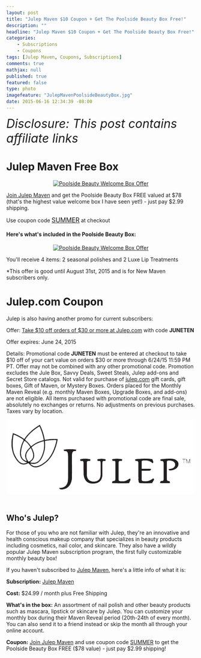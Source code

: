 ```yaml
---
layout: post
title: "Julep Maven $10 Coupon + Get The Poolside Beauty Box Free!"
description: ""
headline: "Julep Maven $10 Coupon + Get The Poolside Beauty Box Free!"
categories: 
    - Subscriptions
    - Coupons
tags: [Julep Maven, Coupons, Subscriptions]
comments: true
mathjax: null
published: true
featured: false
type: photo
imagefeature: "JulepMavenPoolsideBeautyBox.jpg"
date: 2015-06-16 12:34:39 -08:00
---
```


<i><font size="6">Disclosure: This post contains affiliate links</font></i>

# Julep Maven Free Box

<center><a target="_blank" href="http://shareasale.com/r.cfm?b=742866&amp;u=1115177&amp;m=49325&amp;urllink=&amp;afftrack="><img src="http://static.shareasale.com/image/49325/poolside_new.jpg" border="0" alt="Poolside Beauty Welcome Box Offer" /></a></center>

<p><a href="http://www.shareasale.com/u.cfm?d=274296&m=49325&u=1115177">Join Julep Maven</a> and get the Poolside Beauty Box FREE valued at $78 (that's the highest value welcome box I have seen yet!) - just pay $2.99 shipping.</p> 

<p>Use coupon code <a href="http://www.shareasale.com/u.cfm?d=274296&m=49325&u=1115177"><big>SUMMER</big></a> at checkout</p>

<H4>Here's what's included in the Poolside Beauty Box:</H4>
<center><a target="_blank" href="http://shareasale.com/r.cfm?b=742865&amp;u=1115177&amp;m=49325&amp;urllink=&amp;afftrack="><img src="http://static.shareasale.com/image/49325/WelcomeBox-JuneMaven-380-Jahnavi_Vicki_P.jpg" border="0" alt="Poolside Beauty Welcome Box Offer" /></a></center>
<p>You'll receive 4 items: 2 seasonal polishes and 2 Luxe Lip Treatments</p>

*This offer is good until August 31st, 2015 and is for New Maven subscribers only.

# Julep.com Coupon

<p>Julep is also having another promo for current subscribers:</p>

<p>Offer: <a href="http://www.shareasale.com/u.cfm?d=274348&m=49325&u=1115177" target="_blank">Take $10 off orders of $30 or more at Julep.com</a> with code <b>JUNETEN</b></p>
<p>Offer expires: June 24, 2015</p>
<p>Details: Promotional code <b>JUNETEN</b> must be entered at checkout to take $10 off of your cart value on orders $30 or more through 6/24/15 11:59 PM PT. Offer may not be combined with any other promotional code. Promotion excludes the Jule Box, Savvy Deals, Sweet Steals, Julep add-ons and Secret Store catalogs. Not valid for purchase of <a href="http://www.shareasale.com/u.cfm?d=274348&m=49325&u=1115177" target="_blank">julep.com</a> gift cards, gift boxes, Gift of Maven, or Mystery Boxes. Orders placed for the Monthly Maven Reveal (e.g. monthly Maven Boxes, Upgrade Boxes, and add-ons) are not eligible. All items purchased with promotional code are final sale, absolutely no exchanges or returns. No adjustments on previous purchases. Taxes vary by location.</p>

<center><img src="/images/JulepLogo.jpg"></center>
<br>

## Who's Julep?
<p>For those of you who are not familiar with Julep, they're an innovative and health conscious makeup company that specializes in beauty products including cosmetics, nail color, and skincare. 
They also have a wildly popular Julep Maven subscription program, the first fully customizable monthly beauty box!</p>

<p>If you haven't subscribed to <a href="http://www.shareasale.com/u.cfm?d=267020&m=49325&u=1115177">Julep Maven</a>, here's a little info of what it is:</p>

<p><b>Subscription:</b> <a href="http://www.shareasale.com/u.cfm?d=274296&m=49325&u=1115177">Julep Maven</a></p>
<p><b>Cost:</b> $24.99 / month plus Free Shipping</p>
<p><b>What's in the box:</b> An assortment of nail polish and other beauty products such as mascara, lipstick or skincare by Julep. 
You can customize your monthly box during their Maven Reveal period (20th-24th of every month). 
You can also send it to a friend instead or skip the month all through your online account.</p>
<p><b>Coupon:</b> <a href="http://www.shareasale.com/u.cfm?d=274296&m=49325&u=1115177">Join Julep Maven</a> and use coupon code <a href="http://www.shareasale.com/u.cfm?d=274296&m=49325&u=1115177">SUMMER</a> to get the Poolside Beauty Box FREE ($78 value) - just pay $2.99 shipping!</p>
